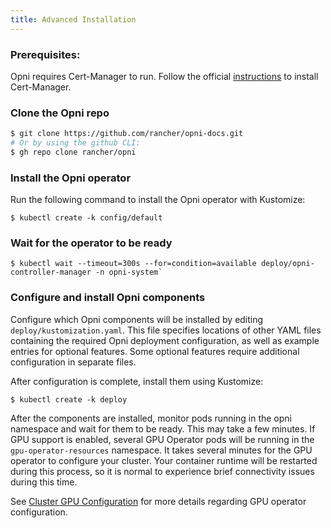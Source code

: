 ```yaml
---
title: Advanced Installation
---
```



### Prerequisites:

Opni requires Cert-Manager to run. Follow the official [instructions](https://cert-manager.io/docs/installation/) to install Cert-Manager.

### Clone the Opni repo 

```bash
$ git clone https://github.com/rancher/opni-docs.git
# Or by using the github CLI:
$ gh repo clone rancher/opni
```

### Install the Opni operator
Run the following command to install the Opni operator with Kustomize:
```
$ kubectl create -k config/default
```
### Wait for the operator to be ready
```
$ kubectl wait --timeout=300s --for=condition=available deploy/opni-controller-manager -n opni-system`
```
### Configure and install Opni components

Configure which Opni components will be installed by editing `deploy/kustomization.yaml`. 
This file specifies locations of other YAML files containing the required Opni
deployment configuration, as well as example entries for optional features. 
Some optional features require additional configuration in separate files.

After configuration is complete, install them using Kustomize:
```
$ kubectl create -k deploy
```
After the components are installed, monitor pods running in the opni namespace
and wait for them to be ready. This may take a few minutes. If GPU support is
enabled, several GPU Operator pods will be running in the `gpu-operator-resources`
namespace. It takes several minutes for the GPU operator to configure your cluster.
Your container runtime will be restarted during this process, so it is normal to
experience brief connectivity issues during this time.

See [Cluster GPU Configuration](../setup/gpu.md) for more details
regarding GPU operator configuration.